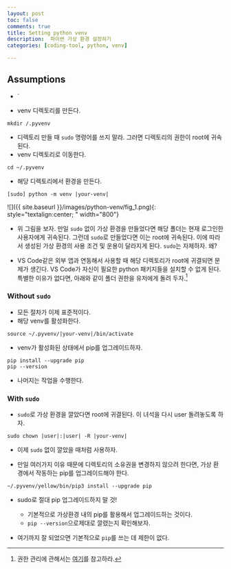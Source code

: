```yaml
---
layout: post
toc: false
comments: true
title: Setting python venv 
description:  파이썬 가상 환경 설정하기
categories: [coding-tool, python, venv]

---
```


## Assumptions 

- `

* venv 디렉토리를 만든다. 

```shell
mkdir /.pyvenv 
```

* 디렉토리 만들 때 `sudo` 명령어를 쓰지 말라. 그러면 디렉토리의 권한이 root에 귀속된다. 
* venv 디렉토리로 이동한다. 

```shell
cd ~/.pyvenv 
```

* 해당 디렉토리에서 환경을 만든다. 

```shell
[sudo] python -m venv |your-venv|
```

![]({{ site.baseurl }}/images/python-venv/fig_1.png){: style="textalign:center; " width="800"}

- 위 그림을 보자. 만일 `sudo` 없이 가상 환경을 만들었다면 해당 폴더는 현재 로그인한 사용자에게 귀속된다. 그런데 `sudo`로 만들었다면 이는 root에 귀속된다. 이에 따라서 생성된 가상 환경의 사용 조건 및 운용이 달라지게 된다. `sudo`는 자제하자.  왜?

- VS Code같은 외부 앱과 연동해서 사용할 때 해당 디렉토리가 root에 귀결되면 문제가 생긴다. VS Code가 자신이 필요한 python 패키지들을 설치할 수 없게 된다. 특별한 이유가 없다면, 아래와 같이 폴더 권한을 유저에게 돌려 두자.[^1]


[^1]: 권한 관리에 관해서는 [여기](https://eunguru.tistory.com/93)를 참고하라. 

### Without `sudo` 

* 모든 절차가 이제 표준적이다. 
* 해당 venv를 활성화한다. 

```shell
source ~/.pyvenv/|your-venv|/bin/activate 
```

* venv가 활성화된 상태에서 pip를 업그레이드하자. 

```shell
pip install --upgrade pip
pip --version
```

* 나머지는 작업을 수행한다. 

### With `sudo`

- `sudo`로 가상 환경을 깔았다면 root에 귀결된다. 이 녀석을 다시 user 돌려놓도록 하자. 

```shell
sudo chown |user|:|user| -R |your-venv|
```

* 이제 `sudo` 없이 깔았을 때처럼 사용하자. 

* 만일 여러가지 이유 때문에 디렉토리의 소유권을 변경하지 않으려 한다면, 가상 환경에서 작동하는 pip를 업그레이드해야 한다.

```shell
~/.pyvenv/yellow/bin/pip3 install --upgrade pip
```

- sudo로  절대 pip 업그레이드하지 말 것!
	- 기본적으로 가상환경 내의 pip를 활용해서 업그레이드하는 것이다. 
	- `pip --version`으로제대로 깔렸는지 확인해보자.   

- 여기까지 잘 되었으면 기본적으로 `pip`를 쓰는 데 제한이 없다. 

<!--stackedit_data:
eyJoaXN0b3J5IjpbMTUwNTAwNjM5MSw1Nzg3ODk4MDksLTg1ND
E4NDMwNSwtNTg3NDk2ODc3LDIwNjUxNDY5MDddfQ==
-->